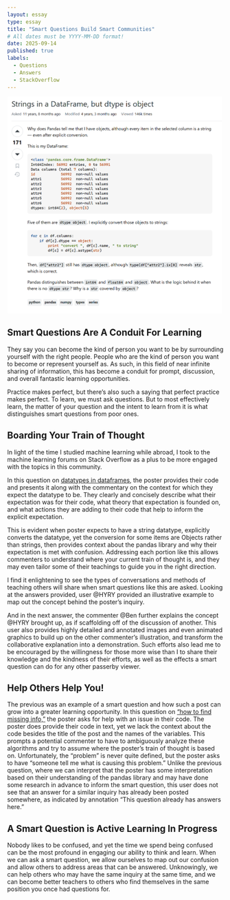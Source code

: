 ```yaml
---
layout: essay
type: essay
title: "Smart Questions Build Smart Communities"
# All dates must be YYYY-MM-DD format!
date: 2025-09-14
published: true
labels:
  - Questions
  - Answers
  - StackOverflow
---
```


<img width="500px" class="rounded float-start pe-4" src="../img/stackoverflow-smart.png">

## Smart Questions Are A Conduit For Learning 

They say you can become the kind of person you want to be by surrounding yourself with the right people. People who are the kind of person you want to become or represent yourself as. 
As such, in this field of near infinite sharing of information, this has become a conduit for prompt, discussion, and overall fantastic learning opportunities. 

Practice makes perfect, but there’s also such a saying that perfect practice makes perfect. 
To learn, we must ask questions. But to most effectively learn, the matter of your question and the intent to learn from it is what distinguishes smart questions from poor ones. 

## Boarding Your Train of Thought
In light of the time I studied machine learning while abroad, I took to the machine learning forums on Stack Overflow as a plus to be more engaged with the topics in this community. 

In this question on [datatypes in dataframes](https://stackoverflow.com/questions/21018654/strings-in-a-dataframe-but-dtype-is-object/60748009#60748009), the poster provides their code and presents it along with the commentary on the context for which they expect the datatype to be. They clearly and concisely describe what their expectation was for their code, what theory that expectation is founded on, and what actions they are adding to their code that help to inform the explicit expectation. 

This is evident when poster expects to have a string datatype, explicitly converts the datatype, yet the conversion for some items are Objects rather than strings, then provides context about the pandas library and why their expectation is met with confusion. Addressing each portion like this allows commenters to understand where your current train of thought is, and they may even tailor some of their teachings to guide you in the right direction.

I find it enlightening to see the types of conversations and methods of teaching others will share when smart questions like this are asked. Looking at the answers provided, user @HYRY provided an illustrative example to map out the concept behind the poster’s inquiry. 

And in the next answer, the commenter @Ben further explains the concept @HYRY brought up, as if scaffolding off of the discussion of another. This user also provides highly detailed and annotated images and even animated graphics to build up on the other commenter’s illustration, and transform the collaborative explanation into a demonstration. Such efforts also lead me to be encouraged by the willingness for those more wise than I to share their knowledge and the kindness of their efforts, as well as the effects a smart question can do for any other passerby viewer. 

## Help Others Help You!

The previous was an example of a smart question and how such a post can grow into a greater learning opportunity. In this question on [“how to find missing info,”](https://stackoverflow.com/questions/60262828/machine-learning-how-to-find-missing-info) the poster asks for help with an issue in their code. The poster does provide their code in text, yet we lack the context about the code besides the title of the post and the names of the variables. This prompts a potential commenter to have to ambiguously analyze these algorithms and try to assume where the poster’s train of thought is based on. Unfortunately, the “problem” is never quite defined, but the poster asks to have “someone tell me what is causing this problem.” Unlike the previous question, where we can interpret that the poster has some interpretation based on their understanding of the pandas library and may have done some research in advance to inform the smart question, this user does not see that an answer for a similar inquiry has already been posted somewhere, as indicated by annotation “This question already has answers here.” 

## A Smart Question is Active Learning In Progress
Nobody likes to be confused, and yet the time we spend being confused can be the most profound in engaging our ability to think and learn. When we can ask a smart question, we allow ourselves to map out our confusion and allow others to address areas that can be answered. Unknowingly, we can help others who may have the same inquiry at the same time, and we can become better teachers to others who find themselves in the same position you once had questions for. 

